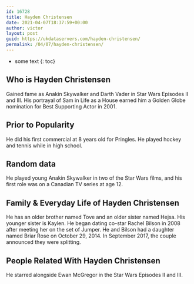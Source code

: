 ```yaml
---
id: 16728
title: Hayden Christensen
date: 2021-04-07T18:37:59+00:00
author: victor
layout: post
guid: https://ukdataservers.com/hayden-christensen/
permalink: /04/07/hayden-christensen/
---
```


* some text
{: toc}


## Who is Hayden Christensen



Gained fame as Anakin Skywalker and Darth Vader in Star Wars Episodes II and III. His portrayal of Sam in Life as a House earned him a Golden Globe nomination for Best Supporting Actor in 2001. 

                
                
                
## Prior to Popularity



He did his first commercial at 8 years old for Pringles. He played hockey and tennis while in high school. 

                
                
                
## Random data



He played young Anakin Skywalker in two of the Star Wars films, and his first role was on a Canadian TV series at age 12.  

                
                
                
## Family & Everyday Life of Hayden Christensen



He has an older brother named Tove and an older sister named Hejsa. His younger sister is Kaylen. He began dating co-star Rachel Bilson in 2008 after meeting her on the set of Jumper. He and Bilson had a daughter named Briar Rose on October 29, 2014. In September 2017, the couple announced they were splitting. 

                
                
                
## People Related With Hayden Christensen



He starred alongside Ewan McGregor in the Star Wars Episodes II and III. 

                
              
            
          
          
          
